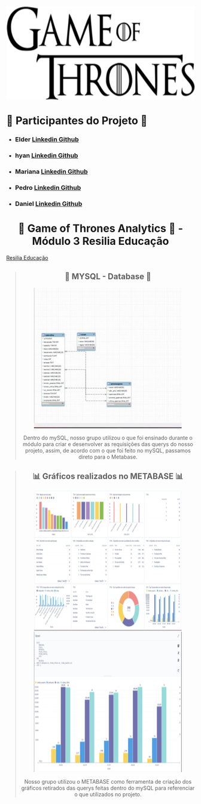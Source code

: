 <div align="center"><img align="center" alt="GOT" src="./img/GOT_logo.png"  height="250px" ></div>

##
# 🐙 Participantes do Projeto 🐙

* ### Elder <a href="https://www.linkedin.com/in/elderschmoeller/" target="_blank">Linkedin <a href="https://github.com/elderschmoeller" target="_blank">Github</a>
 
* ### hyan <a href="https://www.linkedin.com/in/hyan-araujo-55a9891b2/?miniProfileUrn=urn%3Ali%3Afs_miniProfile%3AACoAADGfU9YBkH9xEnzZcplv04xG8pGz-Rj4nhI" target="_blank">Linkedin </a> <a href="https://github.com/B34tdb" target="_blank">Github</a>
 
* ### Mariana <a href="https://www.linkedin.com/in/marianamachado9/?miniProfileUrn=urn%3Ali%3Afs_miniProfile%3AACoAADW38PcBlE55NUlg53RqhdVwJHztLDMxcy0" target="_blank">Linkedin </a> <a href="https://github.com/marimachadox" target="_blank">Github</a>
 
* ### Pedro <a href="https://www.linkedin.com/in/pedro-espinola-3028a821a/?miniProfileUrn=urn%3Ali%3Afs_miniProfile%3AACoAADdOIbIB7P9XYCyRdeHXvLkDPxcD0fjEHzw" target="_blank">Linkedin </a> <a href="https://github.com/PedroEspinola" target="_blank">Github</a>

* ### Daniel <a href="https://www.linkedin.com/in/daniel-duarte-29a164204/?miniProfileUrn=urn%3Ali%3Afs_miniProfile%3AACoAADP-DpYBSo90qronVJqgtMfvXkUoccAynbE" target="_blank">Linkedin </a> <a href="https://www.linkedin.com/in/daniel-duarte-29a164204/" target="_blank">Github</a>

<div align="center">
  
# 🐉 Game of Thrones Analytics 🐉 - Módulo 3 Resilia Educação

</div>
<div align="left"><a href="https://www.resilia.com.br">Resilia Educação</a></div>


<div align="center">

##
  
> ## 🧾 MYSQL - Database 🧾
> 
><img src="./img/estrutura_diagrama.jpg" height="375px" width="395px">
><p>Dentro do mySQL, nosso grupo utilizou o que foi ensinado durante o módulo para criar e desenvolver as requisições das querys do nosso projeto, assim, de acordo com o que foi feito no mySQL, passamos direto para o Metabase.</p>
></div>
##

<div align="center">
  
##

> ## 📊 Gráficos realizados no METABASE 📊
>
><img src="./img/tabela_metabase_full.png" height="375px" width="395px">
><img src="./img/tabela_metabase.png" height="375px" width="395px">
>
><p>Nosso grupo utilizou o METABASE como ferramenta de criação dos gráficos retirados das querys feitas dentro do mySQL para referenciar o que utilizados no projeto.</p>
></div>
